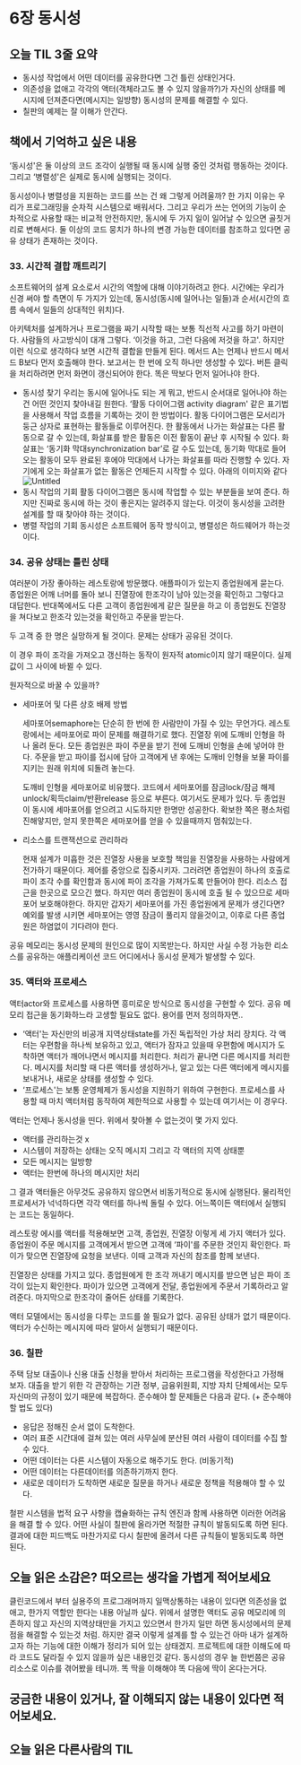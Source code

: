 # 6장 동시성

## **오늘 TIL 3줄 요약**

- 동시성 작업에서 어떤 데이터를 공유한다면 그건 틀린 상태인거다.
- 의존성을 없애고 각각의 액터(객체라고도 볼 수 있지 않을까?)가 자신의 상태를 메시지에 던져준다면(메시지는 일방향) 동시성의 문제를 해결할 수 있다.
- 칠판의 예제는 잘 이해가 안간다.

## 책에서 기억하고 싶은 내용

‘동시성'은 둘 이상의 코드 조각이 실행될 때 동시에 실행 중인 것처럼 행동하는 것이다. 그리고 ‘병렬성'은 실제로 동시에 실행되는 것이다.

동시성이나 병렬성을 지원하는 코드를 쓰는 건 왜 그렇게 어려울까? 한 가지 이유는 우리가 프로그래밍을 순차적 시스템으로 배워서다. 그리고 우리가 쓰는 언어의 기능이 순차적으로 사용할 때는 비교적 안전하지만, 동시에 두 가지 일이 일어날 수 있으면 골칫거리로 변해서다. 둘 이상의 코드 뭉치가 하나의 변경 가능한 데이터를 참조하고 있다면 공유 상태가 존재하는 것이다.

### 33. 시간적 결합 깨트리기

소프트웨어의 설계 요소로서 시간의 역할에 대해 이야기하려고 한다. 시간에는 우리가 신경 써야 할 측면이 두 가지가 있는데, 동시성(동시에 일어나는 일들)과 순서(시간의 흐름 속에서 일들의 상대적인 위치)다.

아키텍처를 설계하거나 프로그램을 짜기 시작할 때는 보통 직선적 사고를 하기 마련이다. 사람들의 사고방식이 대개 그렇다. ‘이것을 하고, 그런 다음에 저것을 하고'. 하지만 이런 식으로 생각하다 보면 시간적 결합을 만들게 된다. 메서드 A는 언제나 반드시 메서드 B보다 먼저 호출해야 한다. 보고서는 한 번에 오직 하나만 생성할 수 있다. 버튼 클릭을 처리하려면 먼저 화면이 갱신되어야 한다. 똑은 딱보다 먼저 일어나야 한다.

- 동시성 찾기
  우리는 동시에 일어나도 되는 게 뭐고, 반드시 순서대로 일어나야 하는 건 어떤 것인지 찾아내길 원한다. ‘활동 다이어그램 activity diagram' 같은 표기법을 사용해서 작업 흐름을 기록하는 것이 한 방법이다.
  활동 다이어그램은 모서리가 둥근 상자로 표현하는 활동들로 이루어진다. 한 활동에서 나가는 화살표는 다른 활동으로 갈 수 있는데, 화살표를 받은 활동은 이전 활동이 끝난 후 시작될 수 있다. 화살표는 ‘동기화 막대synchronization bar’로 갈 수도 있는데, 동기화 막대로 들어오는 활동이 모두 완료된 후에야 막대에서 나가는 화살표를 따라 진행할 수 있다. 자기에게 오는 화살표가 없는 활동은 언제든지 시작할 수 있다. 아래의 이미지와 같다
  ![Untitled](https://s3-us-west-2.amazonaws.com/secure.notion-static.com/75463a74-2d2d-4445-8610-13792c8726dc/Untitled.png)
- 동시 작업의 기회
  활동 다이어그램은 동시에 작업할 수 있는 부분들을 보여 준다. 하지만 진짜로 동시에 하는 것이 좋은지는 알려주지 않는다. 이것이 동시성을 고려한 설계를 할 때 찾아야 하는 것이다.
- 병렬 작업의 기회
  동시성은 소프트웨어 동작 방식이고, 병렬성은 하드웨어가 하는것이다.

### 34. 공유 상태는 틀린 상태

여러분이 가장 좋아하는 레스토랑에 방문했다. 애플파이가 있는지 종업원에게 묻는다. 종업원은 어깨 너머를 돌아 보니 진열장에 한조각이 남아 있는것을 확인하고 그렇다고 대답한다. 반대쪽에서도 다른 고객이 종업원에게 같은 질문을 하고 이 종업원도 진열장을 쳐다보고 한조각 있는것을 확인하고 주문을 받는다.

두 고객 중 한 명은 실망하게 될 것이다. 문제는 상태가 공유된 것이다.

이 경우 파이 조각을 가져오고 갱신하는 동작이 원자적 atomic이지 않기 때문이다. 실제 값이 그 사이에 바뀔 수 있다.

원자적으로 바꿀 수 있을까?

- 세마포어 및 다른 상호 배제 방법

  세마포어semaphore는 단순히 한 번에 한 사람만이 가질 수 있는 무언가다. 레스토랑에서는 세마포어로 파이 문제를 해결하기로 했다. 진열장 위에 도깨비 인형을 하나 올려 둔다. 모든 종업원은 파이 주문을 받기 전에 도깨비 인형을 손에 넣어야 한다. 주문을 받고 파이를 접시에 담아 고객에게 낸 후에는 도깨비 인형을 보물 파이를 지키는 원래 위치에 되돌려 놓는다.

  도깨비 인형을 세마포어로 비유했다. 코드에서 세마포어를 잠금lock/잠금 해제unlock/획득claim/반환release 등으로 부른다.
  여기서도 문제가 있다. 두 종업원이 동시에 세마포어를 얻으려고 시도하지만 한명만 성공한다. 확보한 쪽은 평소처럼 진해앟지만, 얻지 못한쪽은 세마포어를 얻을 수 있을때까지 멈춰있는다.

- 리소스를 트랜잭션으로 관리하라

  현재 설계가 미흡한 것은 진열장 사용을 보호할 책임을 진열장을 사용하는 사람에게 전가하기 때문이다. 제어를 중앙으로 집중시키자. 그러려면 종업원이 하나의 호출로 파이 조각 수를 확인함과 동시에 파이 조각을 가져가도록 만들어야 한다. 리소스 접근을 한곳으로 모으긴 했다. 하지만 여러 종업원이 동시에 호출 될 수 있으므로 세마포어 보호해야한다. 하지만 갑자기 세마포어를 가진 종업원에게 문제가 생긴다면? 예외를 발생 시키면 세마포어는 영영 잠금이 풀리지 않을것이고, 이후로 다른 종업원은 하염없이 기다려야 한다.

공유 메모리는 동시성 문제의 원인으로 많이 지목받는다. 하지만 사실 수정 가능한 리소스를 공유하는 애플리케이션 코드 어디에서나 동시성 문제가 발생할 수 있다.

### 35. 액터와 프로세스

액터actor와 프로세스를 사용하면 흥미로운 방식으로 동시성을 구현할 수 있다. 공유 메모리 접근을 동기화하느라 고생할 필요도 없다. 용어를 먼저 정의하자면..

- ‘액터'는 자신만의 비공개 지역상태state를 가진 독립적인 가상 처리 장치다. 각 액터는 우편함을 하나씩 보유하고 있고, 액터가 잠자고 있을때 우편함에 메시지가 도착하면 액터가 깨어나면서 메시지를 처리한다. 처리가 끝나면 다른 메시지를 처리한다. 메시지를 처리할 때 다른 액터를 생성하거나, 알고 있는 다른 액터에게 메시지를 보내거나, 새로운 상태를 생성할 수 있다.
- ‘프로세스'는 보통 운영체제가 동시성을 지원하기 위하여 구현한다. 프로세스를 사용할 때 마치 액터처럼 동작하여 제한적으로 사용할 수 있는데 여기서는 이 경우다.

액터는 언제나 동시성을 띤다. 위에서 찾아볼 수 없는것이 몇 가지 있다.

- 액터를 관리하는것 x
- 시스템이 저장하는 상태는 오직 메시지 그리고 각 액터의 지역 상태뿐
- 모든 메시지는 일방향
- 액터는 한번에 하나의 메시지만 처리

그 결과 액터들은 아무것도 공유하지 않으면서 비동기적으로 동시에 실행된다. 물리적인 프로세서가 넉넉하다면 각각 액터를 하나씩 돌릴 수 있다. 어느쪽이든 액터에서 실행되는 코드는 동일하다.

레스토랑 에시를 액터를 적용해보면 고객, 종업원, 진열장 이렇게 세 가지 액터가 있다. 종업원이 주문 메시지를 고객에게서 받으면 고객에 ‘파이'를 주문한 것인지 확인한다. 파이가 맞으면 진열장에 요청을 보낸다. 이때 고객과 자신의 참조를 함께 보낸다.

진열장은 상태를 가지고 있다. 종업원에게 한 조각 꺼내기 메시지를 받으면 남은 파이 조각이 있는지 확인한다. 파이가 있으면 고객에게 전달, 종업원에게 주문서 기록하라고 알려준다. 마지막으로 한조각이 줄어든 상태를 기록한다.

액터 모델에서는 동시성을 다루는 코드를 쓸 필요가 없다. 공유된 상태가 없기 때문이다. 액터가 수신하는 메시지에 따라 알아서 실행되기 때문이다.

### 36. 칠판

주택 담보 대출이나 신용 대출 신청을 받아서 처리하는 프로그램을 작성한다고 가정해 보자. 대출을 받기 위한 각 관장하는 기관 정부, 금융위원회, 지방 자치 단체에서는 모두 자신마의 규정이 있기 때문에 복잡하다. 준수해야 할 문제들은 다음과 같다. (+ 준수해야 할 법도 있다)

- 응답은 정해진 순서 없이 도착한다.
- 여러 표준 시간대에 걸쳐 있는 여러 사무실에 분산된 여러 사람이 데이터를 수집 할 수 있다.
- 어떤 데이터는 다른 시스템이 자동으로 해주기도 한다. (비동기적)
- 어떤 데이터는 다른데이터를 의존하기까지 한다.
- 새로운 데이터가 도착하면 새로운 질문을 하거나 새로운 정책을 적용해야 할 수 있다.

철판 시스템을 법적 요구 사항을 캡슐화하는 규칙 엔진과 함께 사용하면 이러한 어려움을 해결 할 수 있다. 어떤 사실이 칠판에 올라가면 적절한 규칙이 발동되도록 하면 된다. 결과에 대한 피드백도 마찬가지로 다시 칠판에 올려서 다른 규칙들이 발동되도록 하면 된다.

## **오늘 읽은 소감은? 떠오르는 생각을 가볍게 적어보세요**

클린코드에서 부터 실용주의 프로그래머까지 일맥상통하는 내용이 있다면 의존성을 없애고, 한가지 역할만 한다는 내용 아닐까 싶다. 위에서 설명한 액터도 공유 메모리에 의존하지 않고 자신의 지역상태만을 가지고 있으면서 한가지 일만 하면 동시성에서의 문제점을 해결할 수 있는것 처럼. 하지만 결국 이렇게 설계를 할 수 있는건 아마 내가 설계하고자 하는 기능에 대한 이해가 정리가 되어 있는 상태겠지. 프로젝트에 대한 이해도에 따라 코드도 달라질 수 있지 않을까 싶은 내용인것 같다. 동시성의 경우 늘 한번쯤은 공유 리소스로 이슈를 겪어봤을 테니까. 똑 딱을 이해해야 똑 다음에 딱이 온다는거다.

## **궁금한 내용이 있거나, 잘 이해되지 않는 내용이 있다면 적어보세요.**

## **오늘 읽은 다른사람의 TIL**
